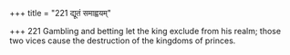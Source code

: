+++
title = "221 द्यूतं समाह्वयम्"

+++
221	Gambling and betting let the king exclude from his realm; those two vices cause the destruction of the kingdoms of princes.